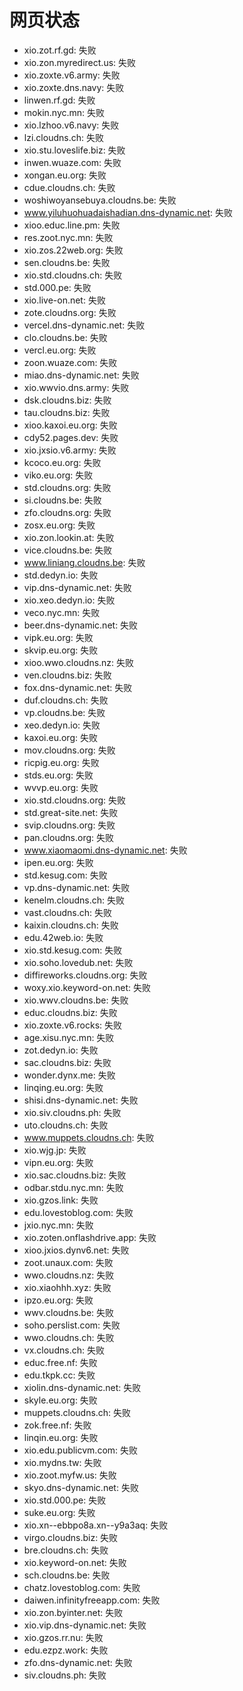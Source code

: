 # 网页状态
- xio.zot.rf.gd: 失败
- xio.zon.myredirect.us: 失败
- xio.zoxte.v6.army: 失败
- xio.zoxte.dns.navy: 失败
- linwen.rf.gd: 失败
- mokin.nyc.mn: 失败
- xio.lzhoo.v6.navy: 失败
- lzi.cloudns.ch: 失败
- xio.stu.loveslife.biz: 失败
- inwen.wuaze.com: 失败
- xongan.eu.org: 失败
- cdue.cloudns.ch: 失败
- woshiwoyansebuya.cloudns.be: 失败
- www.yiluhuohuadaishadian.dns-dynamic.net: 失败
- xioo.educ.line.pm: 失败
- res.zoot.nyc.mn: 失败
- xio.zos.22web.org: 失败
- sen.cloudns.be: 失败
- xio.std.cloudns.ch: 失败
- std.000.pe: 失败
- xio.live-on.net: 失败
- zote.cloudns.org: 失败
- vercel.dns-dynamic.net: 失败
- clo.cloudns.be: 失败
- vercl.eu.org: 失败
- zoon.wuaze.com: 失败
- miao.dns-dynamic.net: 失败
- xio.wwvio.dns.army: 失败
- dsk.cloudns.biz: 失败
- tau.cloudns.biz: 失败
- xioo.kaxoi.eu.org: 失败
- cdy52.pages.dev: 失败
- xio.jxsio.v6.army: 失败
- kcoco.eu.org: 失败
- viko.eu.org: 失败
- std.cloudns.org: 失败
- si.cloudns.be: 失败
- zfo.cloudns.org: 失败
- zosx.eu.org: 失败
- xio.zon.lookin.at: 失败
- vice.cloudns.be: 失败
- www.liniang.cloudns.be: 失败
- std.dedyn.io: 失败
- vip.dns-dynamic.net: 失败
- xio.xeo.dedyn.io: 失败
- veco.nyc.mn: 失败
- beer.dns-dynamic.net: 失败
- vipk.eu.org: 失败
- skvip.eu.org: 失败
- xioo.wwo.cloudns.nz: 失败
- ven.cloudns.biz: 失败
- fox.dns-dynamic.net: 失败
- duf.cloudns.ch: 失败
- vp.cloudns.be: 失败
- xeo.dedyn.io: 失败
- kaxoi.eu.org: 失败
- mov.cloudns.org: 失败
- ricpig.eu.org: 失败
- stds.eu.org: 失败
- wvvp.eu.org: 失败
- xio.std.cloudns.org: 失败
- std.great-site.net: 失败
- svip.cloudns.org: 失败
- pan.cloudns.org: 失败
- www.xiaomaomi.dns-dynamic.net: 失败
- ipen.eu.org: 失败
- std.kesug.com: 失败
- vp.dns-dynamic.net: 失败
- kenelm.cloudns.ch: 失败
- vast.cloudns.ch: 失败
- kaixin.cloudns.ch: 失败
- edu.42web.io: 失败
- xio.std.kesug.com: 失败
- xio.soho.lovedub.net: 失败
- diffireworks.cloudns.org: 失败
- woxy.xio.keyword-on.net: 失败
- xio.wwv.cloudns.be: 失败
- educ.cloudns.biz: 失败
- xio.zoxte.v6.rocks: 失败
- age.xisu.nyc.mn: 失败
- zot.dedyn.io: 失败
- sac.cloudns.biz: 失败
- wonder.dynx.me: 失败
- linqing.eu.org: 失败
- shisi.dns-dynamic.net: 失败
- xio.siv.cloudns.ph: 失败
- uto.cloudns.ch: 失败
- www.muppets.cloudns.ch: 失败
- xio.wjg.jp: 失败
- vipn.eu.org: 失败
- xio.sac.cloudns.biz: 失败
- odbar.stdu.nyc.mn: 失败
- xio.gzos.link: 失败
- edu.lovestoblog.com: 失败
- jxio.nyc.mn: 失败
- xio.zoten.onflashdrive.app: 失败
- xioo.jxios.dynv6.net: 失败
- zoot.unaux.com: 失败
- wwo.cloudns.nz: 失败
- xio.xiaohhh.xyz: 失败
- ipzo.eu.org: 失败
- wwv.cloudns.be: 失败
- soho.perslist.com: 失败
- wwo.cloudns.ch: 失败
- vx.cloudns.ch: 失败
- educ.free.nf: 失败
- edu.tkpk.cc: 失败
- xiolin.dns-dynamic.net: 失败
- skyle.eu.org: 失败
- muppets.cloudns.ch: 失败
- zok.free.nf: 失败
- linqin.eu.org: 失败
- xio.edu.publicvm.com: 失败
- xio.mydns.tw: 失败
- xio.zoot.myfw.us: 失败
- skyo.dns-dynamic.net: 失败
- xio.std.000.pe: 失败
- suke.eu.org: 失败
- xio.xn--ebbpo8a.xn--y9a3aq: 失败
- virgo.cloudns.biz: 失败
- bre.cloudns.ch: 失败
- xio.keyword-on.net: 失败
- sch.cloudns.be: 失败
- chatz.lovestoblog.com: 失败
- daiwen.infinityfreeapp.com: 失败
- xio.zon.byinter.net: 失败
- xio.vip.dns-dynamic.net: 失败
- xio.gzos.rr.nu: 失败
- edu.ezpz.work: 失败
- zfo.dns-dynamic.net: 失败
- siv.cloudns.ph: 失败
